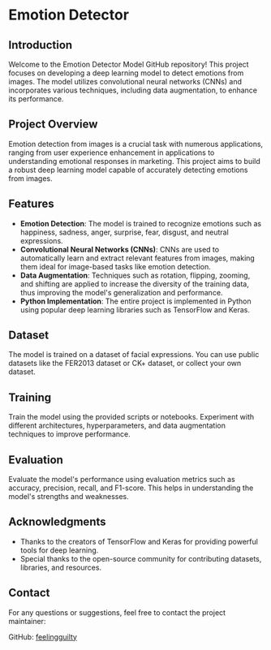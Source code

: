# Emotion Detector

## Introduction
Welcome to the Emotion Detector Model GitHub repository! This project focuses on developing a deep learning model to detect emotions from images. The model utilizes convolutional neural networks (CNNs) and incorporates various techniques, including data augmentation, to enhance its performance.

## Project Overview
Emotion detection from images is a crucial task with numerous applications, ranging from user experience enhancement in applications to understanding emotional responses in marketing. This project aims to build a robust deep learning model capable of accurately detecting emotions from images.

## Features
- **Emotion Detection**: The model is trained to recognize emotions such as happiness, sadness, anger, surprise, fear, disgust, and neutral expressions.
- **Convolutional Neural Networks (CNNs)**: CNNs are used to automatically learn and extract relevant features from images, making them ideal for image-based tasks like emotion detection.
- **Data Augmentation**: Techniques such as rotation, flipping, zooming, and shifting are applied to increase the diversity of the training data, thus improving the model's generalization and performance.
- **Python Implementation**: The entire project is implemented in Python using popular deep learning libraries such as TensorFlow and Keras.

## Dataset
The model is trained on a dataset of facial expressions. You can use public datasets like the FER2013 dataset or CK+ dataset, or collect your own dataset.

## Training
Train the model using the provided scripts or notebooks. Experiment with different architectures, hyperparameters, and data augmentation techniques to improve performance.

## Evaluation
Evaluate the model's performance using evaluation metrics such as accuracy, precision, recall, and F1-score. This helps in understanding the model's strengths and weaknesses.

## Acknowledgments
- Thanks to the creators of TensorFlow and Keras for providing powerful tools for deep learning.
- Special thanks to the open-source community for contributing datasets, libraries, and resources.

## Contact
For any questions or suggestions, feel free to contact the project maintainer:

GitHub: [feelingguilty](https://github.com/feelingguilty)
